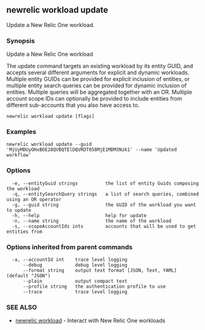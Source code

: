 ## newrelic workload update

Update a New Relic One workload.

### Synopsis

Update a New Relic One workload

The update command targets an existing workload by its entity GUID, and accepts
several different arguments for explicit and dynamic workloads.  Multiple entity GUIDs can
be provided for explicit inclusion of entities, or multiple entity search queries can be
provided for dynamic inclusion of entities.  Multiple queries will be aggregated
together with an OR.  Multiple account scope IDs can optionally be provided to include
entities from different sub-accounts that you also have access to.


```
newrelic workload update [flags]
```

### Examples

```
newrelic workload update --guid 'MjUyMDUyOHxBOE28QVBQTElDQVRDT058MjE1MDM3Nzk1' --name 'Updated workflow'
```

### Options

```
  -e, --entityGuid strings          the list of entity Guids composing the workload
  -q, --entitySearchQuery strings   a list of search queries, combined using an OR operator
  -g, --guid string                 the GUID of the workload you want to update
  -h, --help                        help for update
  -n, --name string                 the name of the workload
  -s, --scopeAccountIds ints        accounts that will be used to get entities from
```

### Options inherited from parent commands

```
  -a, --accountId int    trace level logging
      --debug            debug level logging
      --format string    output text format [JSON, Text, YAML] (default "JSON")
      --plain            output compact text
      --profile string   the authentication profile to use
      --trace            trace level logging
```

### SEE ALSO

* [newrelic workload](newrelic_workload.md)	 - Interact with New Relic One workloads

